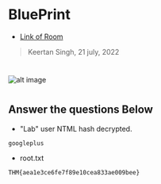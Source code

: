 # BluePrint 
- [Link of Room](https://tryhackme.com/room/blueprint)
> Keertan Singh, 21 july, 2022
#
![alt image](https://i.imgur.com/ox5xvwR.png)
#

## Answer the questions Below
- "Lab" user NTML hash decrypted.
```
googleplus
```
- root.txt
```
THM{aea1e3ce6fe7f89e10cea833ae009bee}
```
#